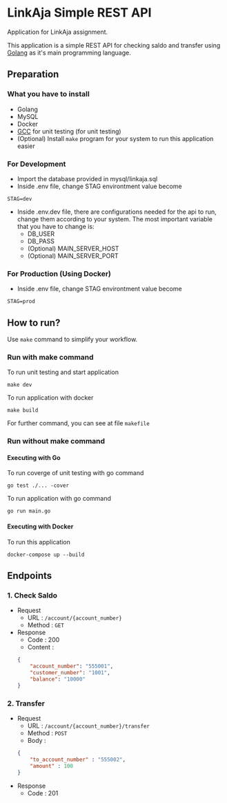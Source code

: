 # LinkAja Simple REST API

Application for LinkAja assignment.

This application is a simple REST API for checking saldo and transfer using [Golang](https://golang.org/) as it's main programming language.


## Preparation

### What you have to install
* Golang
* MySQL
* Docker
* [GCC](https://jmeubank.github.io/tdm-gcc) for unit testing (for unit testing)
* (Optional) Install `make` program for your system to run this application easier

### For Development

* Import the database provided in mysql/linkaja.sql
* Inside .env file, change STAG environtment value become 
```
STAG=dev
```
* Inside .env.dev file, there are configurations needed for the api to run, change them according to your system. The most important variable that you have to change is:
    - DB_USER
    - DB_PASS
    - (Optional) MAIN_SERVER_HOST
    - (Optional) MAIN_SERVER_PORT

### For Production (Using Docker)

* Inside .env file, change STAG environtment value become 
```
STAG=prod
```

## How to run?
Use `make` command to simplify your workflow.

### Run with make command

To run unit testing and start application

```
make dev
```

To run application with docker

```
make build
```

For further command, you can see at file `makefile`

### Run without make command

#### Executing with Go

To run coverge of unit testing with go command

```
go test ./... -cover
```

To run application with go command

```
go run main.go
```

#### Executing with Docker

To run this application 

```
docker-compose up --build
```

## Endpoints
### 1. Check Saldo
- Request 
    - URL : `/account/{account_number}`
    - Method : `GET`
- Response
    - Code : 200
    - Content : 
    ```json 
    {
        "account_number": "555001",
        "customer_number": "1001",
        "balance": "10000"
    } 
    ```
### 2. Transfer
- Request 
    - URL : `/account/{account_number}/transfer`
    - Method : `POST`
    - Body : 
    ```json 
    {
        "to_account_number" : "555002",
        "amount" : 100
    } 
    ```
- Response
    - Code : 201